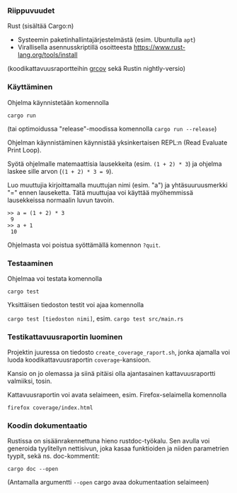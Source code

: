 ### Riippuvuudet

Rust (sisältää Cargo:n)
- Systeemin paketinhallintajärjestelmästä (esim. Ubuntulla `apt`)
- Virallisella asennusskriptillä osoitteesta https://www.rust-lang.org/tools/install

(koodikattavuusraportteihin [grcov](https://github.com/mozilla/grcov/) sekä Rustin nightly-versio)

### Käyttäminen

Ohjelma käynnistetään komennolla

`cargo run`

(tai optimoidussa "release"-moodissa komennolla `cargo run --release`)

Ohjelman käynnistäminen käynnistää yksinkertaisen REPL:n (Read Evaluate Print Loop).

Syötä ohjelmalle matemaattisia lausekkeita (esim. `(1 + 2) * 3`) ja ohjelma laskee sille arvon (`(1 + 2) * 3 = 9`).

Luo muuttujia kirjoittamalla muuttujan nimi (esim. "a") ja yhtäsuuruusmerkki "=" ennen lauseketta. Tätä muuttujaa voi käyttää myöhemmissä lausekkeissa normaalin luvun tavoin.

```
>> a = (1 + 2) * 3
 9
>> a + 1
 10
```

Ohjelmasta voi poistua syöttämällä komennon `?quit`.

### Testaaminen

Ohjelmaa voi testata komennolla

`cargo test`

Yksittäisen tiedoston testit voi ajaa komennolla 

`cargo test [tiedoston nimi]`, esim. `cargo test src/main.rs`

### Testikattavuusraportin luominen

Projektin juuressa on tiedosto `create_coverage_raport.sh`, jonka ajamalla voi luoda koodikattavuusraportin `coverage`-kansioon. 

Kansio on jo olemassa ja siinä pitäisi olla ajantasainen kattavuusraportti valmiiksi, tosin.

Kattavuusraportin voi avata selaimeen, esim. Firefox-selaimella komennolla 

`firefox coverage/index.html`

### Koodin dokumentaatio

Rustissa on sisäänrakennettuna hieno rustdoc-työkalu. Sen avulla voi generoida tyylitellyn nettisivun, joka kasaa funktioiden ja niiden parametrien tyypit, sekä ns. doc-kommentit:

`cargo doc --open`

(Antamalla argumentti `--open` cargo avaa dokumentaation selaimeen)

